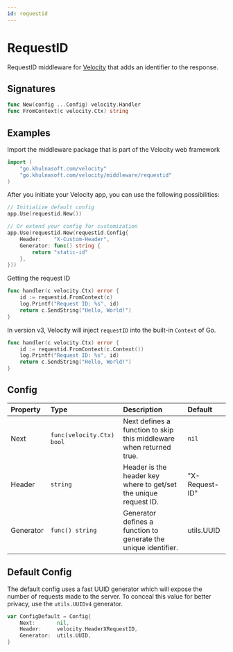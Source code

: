 ```yaml
---
id: requestid
---
```


# RequestID

RequestID middleware for [Velocity](https://go.khulnasoft.com/velocity) that adds an identifier to the response.

## Signatures

```go
func New(config ...Config) velocity.Handler
func FromContext(c velocity.Ctx) string
```

## Examples

Import the middleware package that is part of the Velocity web framework

```go
import (
    "go.khulnasoft.com/velocity"
    "go.khulnasoft.com/velocity/middleware/requestid"
)
```

After you initiate your Velocity app, you can use the following possibilities:

```go
// Initialize default config
app.Use(requestid.New())

// Or extend your config for customization
app.Use(requestid.New(requestid.Config{
    Header:    "X-Custom-Header",
    Generator: func() string {
        return "static-id"
    },
}))
```

Getting the request ID

```go
func handler(c velocity.Ctx) error {
    id := requestid.FromContext(c)
    log.Printf("Request ID: %s", id)
    return c.SendString("Hello, World!")
}
```

In version v3, Velocity will inject `requestID` into the built-in `Context` of Go.

```go
func handler(c velocity.Ctx) error {
    id := requestid.FromContext(c.Context())
    log.Printf("Request ID: %s", id)
    return c.SendString("Hello, World!")
}
```

## Config

| Property   | Type                    | Description                                                                                       | Default        |
|:-----------|:------------------------|:--------------------------------------------------------------------------------------------------|:---------------|
| Next       | `func(velocity.Ctx) bool` | Next defines a function to skip this middleware when returned true.                               | `nil`          |
| Header     | `string`                | Header is the header key where to get/set the unique request ID.                                  | "X-Request-ID" |
| Generator  | `func() string`         | Generator defines a function to generate the unique identifier.                                   | utils.UUID     |

## Default Config

The default config uses a fast UUID generator which will expose the number of
requests made to the server. To conceal this value for better privacy, use the
`utils.UUIDv4` generator.

```go
var ConfigDefault = Config{
    Next:       nil,
    Header:     velocity.HeaderXRequestID,
    Generator:  utils.UUID,
}
```
